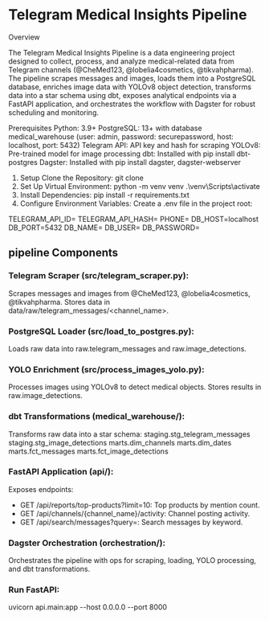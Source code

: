 # Telegram Medical Insights Pipeline

Overview

The Telegram Medical Insights Pipeline is a data engineering project designed to collect, process, and analyze medical-related data from Telegram channels (@CheMed123, @lobelia4cosmetics, @tikvahpharma). The pipeline scrapes messages and images, loads them into a PostgreSQL database, enriches image data with YOLOv8 object detection, transforms data into a star schema using dbt, exposes analytical endpoints via a FastAPI application, and orchestrates the workflow with Dagster for robust scheduling and monitoring.

Prerequisites
Python: 3.9+
PostgreSQL: 13+ with database medical_warehouse (user: admin, password: securepassword, host: localhost, port: 5432)
Telegram API: API key and hash for scraping
YOLOv8: Pre-trained model for image processing
dbt: Installed with pip install dbt-postgres
Dagster: Installed with pip install dagster, dagster-webserver

1. Setup
Clone the Repository:
git clone <repository-url>
2. Set Up Virtual Environment:
python -m venv venv
.\venv\Scripts\activate
3. Install Dependencies:
pip install -r requirements.txt
4. Configure Environment Variables: Create a .env file in the project root:

TELEGRAM_API_ID=<your-api-id>
TELEGRAM_API_HASH=<your-api-hash>
PHONE=<your phone number >
DB_HOST=localhost
DB_PORT=5432
DB_NAME=<database name>
DB_USER=<user>
DB_PASSWORD=<password>

## pipeline Components
 ### Telegram Scraper (src/telegram_scraper.py):
Scrapes messages and images from @CheMed123, @lobelia4cosmetics, @tikvahpharma.
Stores data in data/raw/telegram_messages/<channel_name>.
### PostgreSQL Loader (src/load_to_postgres.py):
Loads raw data into raw.telegram_messages and raw.image_detections.
### YOLO Enrichment (src/process_images_yolo.py):
Processes images using YOLOv8 to detect medical objects.
Stores results in raw.image_detections.
### dbt Transformations (medical_warehouse/):
Transforms raw data into a star schema:
staging.stg_telegram_messages
staging.stg_image_detections
marts.dim_channels
marts.dim_dates
marts.fct_messages
marts.fct_image_detections
### FastAPI Application (api/):
Exposes endpoints:
- GET /api/reports/top-products?limit=10: Top products by mention count.
- GET /api/channels/{channel_name}/activity: Channel posting activity.
- GET /api/search/messages?query=<query>: Search messages by keyword.
### Dagster Orchestration (orchestration/):
Orchestrates the pipeline with ops for scraping, loading, YOLO processing, and dbt transformations.

### Run FastAPI:
uvicorn api.main:app --host 0.0.0.0 --port 8000


